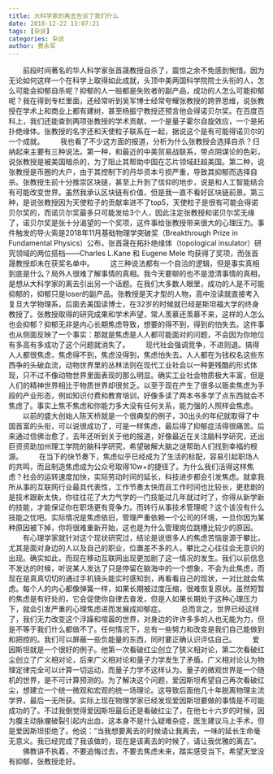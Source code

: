 ```yaml
---
title: 大科学家的离去告诉了我们什么
date: 2018-12-22 13:07:21
tags: [杂说]
categories: 杂说
author: 费永军
---
```

&emsp;&emsp;前段时间著名的华人科学家张首晟教授自杀了，震惊之余不免感到惋惜。因为无论如何这样一个在科学上取得如此成就，头顶中美两国科学院院士头衔的人，怎么可能会抑郁自杀呢？抑郁的人一般都是失败者的副产品，成功的人怎么可能抑郁呢？我在得到专栏里面，还经常听到吴军博士经常夸耀张教授的跨界思维，说张教授在学术上和商业上都有建树，甚至杨振宁教授还预言他会得诺贝尔奖。在百度百科上，我们还能查到两项张教授的学术贡献，一个是量子霍尔自旋效应，一个是拓扑绝缘体。张教授的名字还和天使粒子联系在一起，据说这个是有可能得诺贝尔的一个成就。
&emsp;&emsp;我也看了不少这方面的报道，分析为什么张教授会选择自杀？归纳起来主要有三种说法。第一种，和最近的中美贸易战联系，带点阴谋论的色彩，说张教授是被美国暗杀的，为了阻止其帮助中国在芯片领域赶超美国。第二种，说张教授是币圈的大户，由于其控制下的丹华资本亏损严重，导致其抑郁而选择自杀。张教授生前十分推崇区块链，甚至上升到了信仰的地步，说是和人工智能结合有可能改变世界。虽然我承认区块链有价值，但是我一直不看好区块链前景。第三种，是说张教授因为天使粒子的贡献率进不了top5，天使粒子是很有可能会得诺贝尔奖的，而诺贝尔奖最多只可能发给3个人，因此注定张教授和诺贝尔奖无缘了，诺贝尔奖是张十分渴望的一个奖项，这件事给张教授带来很大的心理压力。事件触发的导火索是2018年11月基础物理学突破奖（Breakthrough Prize in Fundamental Physics）公布，张首晟在拓扑绝缘体（topological insulator）研究领域的两位搭档——Charles L.Kane 和 Eugene Mele 均获得了奖项，而张首晟教授却未在获奖名单中。
&emsp;&emsp;这三种说法都有一个自洽的逻辑，但是事实真相到底是什么？局外人很难了解事情的真相。我今天要聊的也不是澄清事情的真相，是想从大科学家的离去引出另一个话题。在我们大多数人眼里，成功的人是不可能抑郁的，抑郁只是loser的副产品。张教授是天才型的人物，高中没读就直接考入复旦大学物理系，后面去美国读博士，在32岁的时候就已经是斯坦福大学的终身教授了。张教授取得的研究成果和学术声望，常人羡慕还羡慕不来，这样的人怎么也会抑郁？抑郁无非是内心长期焦虑导致，想要的得不到，得到的怕失去。这件事也从侧面反映了一个事实：那就是焦虑是人人都可能面对的问题，不会因为你地位有多高有多成功了这个问题就消失了。
&emsp;&emsp;现代社会强调竞争，不进则退。搞得人人都很焦虑，焦虑得不到，焦虑没得到，焦虑怕失去。人人都在为钱权名这些东西争的头破血流，动物世界里的丛林法则在现代工业社会以一种更残酷的形式体现，只不过不像动物世界里面表现的那么明显。确实工业社会物质极大丰富，但是人们的精神世界相比于物质世界却很贫乏。以至于现在产生了很多以贩卖焦虑为手段的产业形态，例如知识付费和教育培训，好像多读了两本书多学了点东西就会不焦虑了。事实上焦不焦虑和你能力多大没有任何关系，能力强的人照样会焦虑。
&emsp;&emsp;以前的盛大创始人陈天桥就是一个很典型的例子，30出头的年纪就取得了中国首富的头衔，可以说很成功了，可是一样焦虑，最后得了抑郁症活得很痛苦。后来通过信佛治愈了，去年还听到关于他的报道，好像最近在关注脑科学研究，还出巨资资助加州理工学院的脑科学研究，希望破解大脑之谜帮助人们找到幸福的根源。
&emsp;&emsp;在当下的快节奏下，焦虑似乎已经成为了生活的标配，容易引起职场人的共鸣，而且制造焦虑成为公众号取得10w+的捷径了。为什么我们活得这样焦虑？社会的运转速度加快，实际劳动时间的延长，科技进步都会引发焦虑。就拿我所从事的互联网行业最具代表性，工作节奏太快而且工作时间也比较长，更悲剧的是技术跟新太快，你往往花了大力气学的一门技能过几年就过时了，你得从新学新的技能，才能保证你在职场更有竞争力。而转行从事技术管理呢？这个该没有什么技能之忧吧。实际情况是焦虑依旧，管理严重依赖一个公司的环境，一旦你因为某种原因被下掉，你将很难重新开始，这也是为什么管理岗位跳槽比较少的原因。
&emsp;&emsp;有心理学家就针对这个现状研究过，结论是说很多人的焦虑苦恼是源于攀比，尤其是面对身边的人以及自己的职业，位置差不多的人，攀比之心往往会无意识的出现。确实如此，而现在移动互联网出现更加剧了这一情况的发生。我们以前信息不发达的时候，听说某人发达了只是停留在脑海中的一个想象，不会为此焦虑，而现在是真真切切的通过手机镜头能实时感知到，再看看自己的现状，一对比就会焦虑。每个人的内心都像弹簧一样，如果长期被过度压缩，很难恢复原状。虽然短暂的焦虑是有好处的，它会促使你自律去奋发，但是人如果长期处于这种心理压力下，就会引发严重的心理焦虑进而发展成抑郁症。
&emsp;&emsp;总而言之，世界已经这样了，我们无力改变这个浮躁和喧嚣的世界，对身边的许许多多的人也无能为力，但是不等于我们什么都做不了。任何情况下，总有一些努力和改变是我们自己能做到和把控的。我们可以屏蔽一些负能量的东西，同时要正确认识评估自己。
&emsp;&emsp;爱因斯坦就是一个很好的例子。他第一次看破红尘创立了狭义相对论，第二次看破红尘创立了广义相对论，后来广义相对论和量子力学发生了矛盾。广义相对论认为物理定律完全可以计算一切运动，而量子力学不这样认为。量子的微观世界是一个随机的世界，是不可计算预测的。为了解决这个问题，爱因斯坦希望自己再次看破红尘，想建立一个统一微观和宏观的统一场理论。这导致后面他几十年脱离物理主流学界，最后一无所获。实际上现在物理学家已经发现爱因斯坦要做的事情是不可能成功的了。不过我倒觉得爱因斯坦最后还是看破红尘了，在他七十六岁的时候，因为腹主动脉瘤破裂引起内出血，这本身不是什么疑难杂症，医生建议马上手术，但是爱因斯坦拒绝了。他说：“当我想要离去的时候请让我离去，一味的延长生命毫无意义。我已经完成了我该做的，现在是该离去的时候了，请让我优雅的离去”。
&emsp;&emsp;佛教讲不执着，不要追悔过去，不要去焦虑未来，踏实感受当下。希望天堂没有抑郁，张教授走好。
